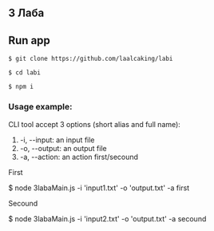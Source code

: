 ## 3 Лаба

## Run app 


```
$ git clone https://github.com/laalcaking/labi
```

```
$ cd labi
```

```
$ npm i
```

### Usage example:

CLI tool accept 3 options (short alias and full name):

1.  -i, --input: an input file
2.  -o, --output: an output file
3.  -a, --action: an action first/secound

First 

$ node 3labaMain.js -i 'input1.txt' -o 'output.txt' -a first  

Secound 

$ node 3labaMain.js -i 'input2.txt' -o 'output.txt' -a secound